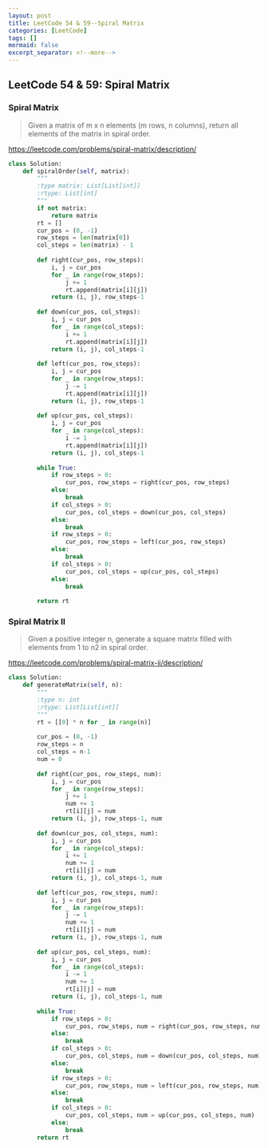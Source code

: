 ```yaml
---
layout: post
title: LeetCode 54 & 59--Spiral Matrix
categories: [LeetCode]
tags: []
mermaid: false
excerpt_separator: <!--more-->
---
```


<!--categories: [Ubuntu, Database, Python, Github, Web, Tutorial, Test, Shell, LeetCode, Game, Latex, Machine Learning, Network, ]-->
<!--tags: [jekyll, python3, github, Django, markdown, mysql, shell, ML, ]-->

<!--mermaid endmermaid-->

<!--## title-->

## LeetCode 54 & 59: Spiral Matrix

### Spiral Matrix

> Given a matrix of m x n elements (m rows, n columns), return all elements of the matrix in spiral order.

<https://leetcode.com/problems/spiral-matrix/description/>

<!--more-->

```python
class Solution:
    def spiralOrder(self, matrix):
        """
        :type matrix: List[List[int]]
        :rtype: List[int]
        """
        if not matrix:
            return matrix
        rt = []
        cur_pos = (0, -1)
        row_steps = len(matrix[0])
        col_steps = len(matrix) - 1
        
        def right(cur_pos, row_steps):
            i, j = cur_pos
            for _ in range(row_steps):
                j += 1
                rt.append(matrix[i][j])
            return (i, j), row_steps-1
        
        def down(cur_pos, col_steps):
            i, j = cur_pos
            for _ in range(col_steps):
                i += 1
                rt.append(matrix[i][j])
            return (i, j), col_steps-1
        
        def left(cur_pos, row_steps):
            i, j = cur_pos
            for _ in range(row_steps):
                j -= 1
                rt.append(matrix[i][j])
            return (i, j), row_steps-1
        
        def up(cur_pos, col_steps):
            i, j = cur_pos
            for _ in range(col_steps):
                i -= 1
                rt.append(matrix[i][j])
            return (i, j), col_steps-1
        
        while True:
            if row_steps > 0:
                cur_pos, row_steps = right(cur_pos, row_steps)
            else:
                break
            if col_steps > 0:
                cur_pos, col_steps = down(cur_pos, col_steps)
            else:
                break
            if row_steps > 0:
                cur_pos, row_steps = left(cur_pos, row_steps)
            else:
                break
            if col_steps > 0:
                cur_pos, col_steps = up(cur_pos, col_steps)
            else:
                break
            
        return rt
```

### Spiral Matrix II

> Given a positive integer n, generate a square matrix filled with elements from 1 to n2 in spiral order.

<https://leetcode.com/problems/spiral-matrix-ii/description/>

```python
class Solution:
    def generateMatrix(self, n):
        """
        :type n: int
        :rtype: List[List[int]]
        """
        rt = [[0] * n for _ in range(n)]
        
        cur_pos = (0, -1)
        row_steps = n
        col_steps = n-1
        num = 0
        
        def right(cur_pos, row_steps, num):
            i, j = cur_pos
            for _ in range(row_steps):
                j += 1
                num += 1
                rt[i][j] = num
            return (i, j), row_steps-1, num
            
        def down(cur_pos, col_steps, num):
            i, j = cur_pos
            for _ in range(col_steps):
                i += 1
                num += 1
                rt[i][j] = num
            return (i, j), col_steps-1, num
        
        def left(cur_pos, row_steps, num):
            i, j = cur_pos
            for _ in range(row_steps):
                j -= 1
                num += 1
                rt[i][j] = num
            return (i, j), row_steps-1, num
        
        def up(cur_pos, col_steps, num):
            i, j = cur_pos
            for _ in range(col_steps):
                i -= 1
                num += 1
                rt[i][j] = num
            return (i, j), col_steps-1, num
        
        while True:
            if row_steps > 0:
                cur_pos, row_steps, num = right(cur_pos, row_steps, num)
            else:
                break
            if col_steps > 0:
                cur_pos, col_steps, num = down(cur_pos, col_steps, num)
            else:
                break
            if row_steps > 0:
                cur_pos, row_steps, num = left(cur_pos, row_steps, num)
            else:
                break
            if col_steps > 0:
                cur_pos, col_steps, num = up(cur_pos, col_steps, num)
            else:
                break
        return rt
```

